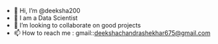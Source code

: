 - 👋 Hi, I’m @deeksha200
- 👀 I am a Data Scientist
- 💞️ I’m looking to collaborate on good projects 
- 📫 How to reach me : gmail::deekshachandrashekhar675@gmail.com


